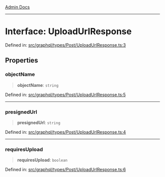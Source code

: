 [Admin Docs](/)

***

# Interface: UploadUrlResponse

Defined in: [src/graphql/types/Post/UploadUrlResponse.ts:3](https://github.com/gautam-divyanshu/talawa-api/blob/a895c36f24acf725ac16aa7e0f8e50ef9fa64c42/src/graphql/types/Post/UploadUrlResponse.ts#L3)

## Properties

### objectName

> **objectName**: `string`

Defined in: [src/graphql/types/Post/UploadUrlResponse.ts:5](https://github.com/gautam-divyanshu/talawa-api/blob/a895c36f24acf725ac16aa7e0f8e50ef9fa64c42/src/graphql/types/Post/UploadUrlResponse.ts#L5)

***

### presignedUrl

> **presignedUrl**: `string`

Defined in: [src/graphql/types/Post/UploadUrlResponse.ts:4](https://github.com/gautam-divyanshu/talawa-api/blob/a895c36f24acf725ac16aa7e0f8e50ef9fa64c42/src/graphql/types/Post/UploadUrlResponse.ts#L4)

***

### requiresUpload

> **requiresUpload**: `boolean`

Defined in: [src/graphql/types/Post/UploadUrlResponse.ts:6](https://github.com/gautam-divyanshu/talawa-api/blob/a895c36f24acf725ac16aa7e0f8e50ef9fa64c42/src/graphql/types/Post/UploadUrlResponse.ts#L6)
